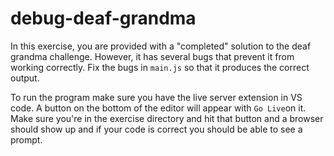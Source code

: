 # debug-deaf-grandma

In this exercise, you are provided with a "completed" solution to the deaf grandma challenge. However, it has several bugs that prevent it from working correctly. Fix the bugs in `main.js` so that it produces the correct output. 

To run the program make sure you have the live server extension in VS code. A button on the bottom of the editor will appear with `Go Live`on it. Make sure you're in the exercise directory and hit that button and a browser should show up and if your code is correct you should be able to see a prompt. 
